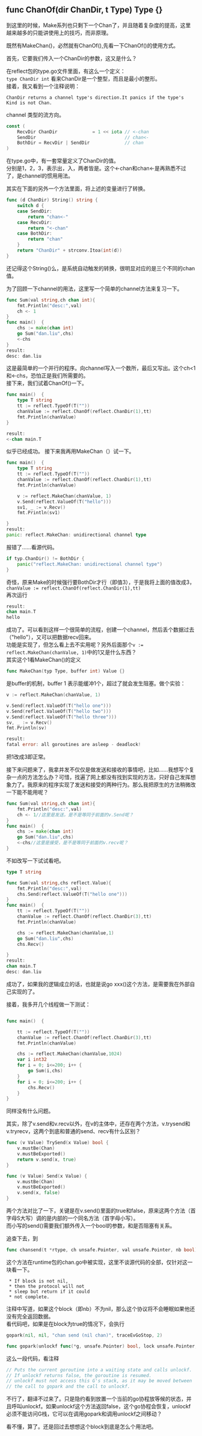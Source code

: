 ## func ChanOf(dir ChanDir, t Type) Type {}

到这里的时候，Make系列也只剩下一个Chan了，并且随着复杂度的提高，这里越来越多的只能讲使用上的技巧，而非原理。 

既然有MakeChan()，必然就有ChanOf(),先看一下ChanOf()的使用方式。  

首先，它要我们传入一个ChanDir的参数，这又是什么？  

在reflect包的type.go文件里面，有这么一个定义：  
`type ChanDir int`
看来ChanDir是一个整型，而且是最小的整形。  
接着，我又看到一个注释说明：  
```
ChanDir returns a channel type's direction.It panics if the type's Kind is not Chan.
```
channel 类型的流方向。  

```go
const (
	RecvDir ChanDir             = 1 << iota // <-chan
	SendDir                                 // chan<-
	BothDir = RecvDir | SendDir             // chan
)
```
在type.go中，有一套常量定义了ChanDir的值。  
分别是1，2，3，表示出，入，两者皆是。这个<-chan和chan<-是再熟悉不过了，是channel的惯用用法。  

其实在下面的另外一个方法里面，将上述的变量进行了转换。  
```go
func (d ChanDir) String() string {
	switch d {
	case SendDir:
		return "chan<-"
	case RecvDir:
		return "<-chan"
	case BothDir:
		return "chan"
	}
	return "ChanDir" + strconv.Itoa(int(d))
}
```
还记得这个String()么，是系统自动触发的转换，很明显对应的是三个不同的chan值。  

为了回顾一下channel的用法，这里写一个简单的channel方法来复习一下。  

```go
func Sum(val string,ch chan int){
	fmt.Println("desc:",val)
	ch <- 1
}
func main()  {
	chs := make(chan int)
	go Sum("dan.liu",chs)
	<-chs
}
result:
desc: dan.liu
```
这是最简单的一个并行的程序。向channel写入一个数所，最后又写出。这个ch<1和<-chs，恐怕正是我们所需要的。  
接下来，我们试着ChanOf()一下。  

```go
func main()  {
	type T string
	tt := reflect.TypeOf(T(""))
	chanValue := reflect.ChanOf(reflect.ChanDir(1),tt)
	fmt.Println(chanValue)
}

result:
<-chan main.T
```
似乎已经成功。
接下来我再用MakeChan（）试一下。
```go
func main()  {
	type T string
	tt := reflect.TypeOf(T(""))
	chanValue := reflect.ChanOf(reflect.ChanDir(1),tt)
	fmt.Println(chanValue)

	v := reflect.MakeChan(chanValue, 1)
	v.Send(reflect.ValueOf(T("hello")))
	sv1, _ := v.Recv()
	fmt.Println(sv1)

}
result:
panic: reflect.MakeChan: unidirectional channel type
```

报错了……看源代码。
```go
if typ.ChanDir() != BothDir {
	panic("reflect.MakeChan: unidirectional channel type")
}
```

奇怪，原来Make的时候强行要BothDir才行（即值3），于是我将上面的值改成3，`chanValue := reflect.ChanOf(reflect.ChanDir(1),tt)`  
再次运行  
```go
result:
chan main.T
hello
```

成功了。可以看到这样一个很简单的流程，创建一个channel，然后丢个数据过去（"hello"），又可以把数据recv回来。  
功能是实现了，但怎么看上去不实用呢？另外后面那个`v := reflect.MakeChan(chanValue, 1)`中的1又是什么东西？  
其实这个1看MakeChan()的定义
```go
func MakeChan(typ Type, buffer int) Value {}
```
是buffer的机制，buffer 1 表示能缓冲1个，超过了就会发生阻塞。做个实验：  
```go
v := reflect.MakeChan(chanValue, 1)

v.Send(reflect.ValueOf(T("hello one")))
v.Send(reflect.ValueOf(T("hello two")))
v.Send(reflect.ValueOf(T("hello three")))
sv, _ := v.Recv()
fmt.Println(sv)

result:
fatal error: all goroutines are asleep - deadlock!
```
把1改成3即正常。  

接下来问题来了，我拿并发不仅仅是做发送和接收的事情吧，比如……我想写个复杂一点的方法怎么办？可惜，找遍了网上都没有找到实现的方法，只好自己发挥想象力了。我原来的程序实现了发送和接受的两种行为。那么我把原生的方法稍微改一下能不能用呢？  
```go
func Sum(val string,ch chan int){
	fmt.Println("desc:",val)
	ch <- 1//这里是发送，是不是等同于前面的v.Send呢？
}
func main()  {
	chs := make(chan int)
	go Sum("dan.liu",chs)
	<-chs//这里是接受，是不是等同于前面的v.recv呢？
}
```

不如改写一下试试看吧。  
```go
type T string

func Sum(val string,chs reflect.Value){
	fmt.Println("desc:",val)
	chs.Send(reflect.ValueOf(T("hello one")))
}
func main()  {
	tt := reflect.TypeOf(T(""))
	chanValue := reflect.ChanOf(reflect.ChanDir(3),tt)
	fmt.Println(chanValue)

	chs := reflect.MakeChan(chanValue,1)
	go Sum("dan.liu",chs)
	chs.Recv()

}
result:
chan main.T
desc: dan.liu
```

成功了，如果我的逻辑成立的话，也就是说go xxx()这个方法，是需要我在外部自己实现的了。  

接着，我多开几个线程做一下测试：
```go

func main()  {

	tt := reflect.TypeOf(T(""))
	chanValue := reflect.ChanOf(reflect.ChanDir(3),tt)
	fmt.Println(chanValue)

	chs := reflect.MakeChan(chanValue,1024)
	var i int32
	for i = 0; i<=200; i++ {
		go Sum(i,chs)
	}
	for i = 0; i<=200; i++ {
		chs.Recv()
	}
}
```
同样没有什么问题。

其实，除了v.send和v.recv以外，在v的主体中，还存在两个方法，v.trysend和v.tryrecv，这两个到底和普通的send、recv有什么区别？  
```go
func (v Value) TrySend(x Value) bool {
	v.mustBe(Chan)
	v.mustBeExported()
	return v.send(x, true)
}
```
```go
func (v Value) Send(x Value) {
	v.mustBe(Chan)
	v.mustBeExported()
	v.send(x, false)
}
```
两个方法对比了一下，关键是在v.send()里面的true和false，原来这两个方法（首字母S大写）调的是内部的一个同名方法（首字母小写）。  
而小写的send()需要我们额外传入一个bool的参数，和是否阻塞有关系。  

追查下去，到
```go
func chansend(t *rtype, ch unsafe.Pointer, val unsafe.Pointer, nb bool) bool
```
这个方法在runtime包的chan.go中被实现，这里不谈源代码的全部，仅针对这一块看一下。  
```
 * If block is not nil,
 * then the protocol will not
 * sleep but return if it could
 * not complete.
 ```
 注释中写道，如果这个block（即nb）不为nil，那么这个协议将不会睡眠如果他还没有完全返回数据。  
 看代码吧，如果是在block为true的情况下，会执行  
 ```go
 gopark(nil, nil, "chan send (nil chan)", traceEvGoStop, 2)
 
 func gopark(unlockf func(*g, unsafe.Pointer) bool, lock unsafe.Pointer, reason string, traceEv byte, traceskip int) {}
 ```
 这么一段代码，看注释  
 ```go
// Puts the current goroutine into a waiting state and calls unlockf.
// If unlockf returns false, the goroutine is resumed.
// unlockf must not access this G's stack, as it may be moved between
// the call to gopark and the call to unlockf.
```

不行了，翻译不过来了。只是隐约看到放置一个当前的go协程放等候的状态，并且呼叫unlockf。如果unlockf这个方法返回false，这个go协程会恢复，unlockf必须不能访问G栈，它可以在调用gopark和调用unlockf之间移动？

看不懂，算了。还是回过去想想这个block到底是怎么个用法吧。  
